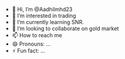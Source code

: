 - 👋 Hi, I’m @Aadhilmhd23
- 👀 I’m interested in trading
- 🌱 I’m currently learning SNR.
- 💞️ I’m looking to collaborate on gold market
- 📫 How to reach me 
- 😄 Pronouns: ...
- ⚡ Fun fact: ...

<!---
Aadhilmhd23/Aadhilmhd23 is a ✨ special ✨ repository because its `README.md` (this file) appears on your GitHub profile.
You can click the Preview link to take a look at your changes.
--->
